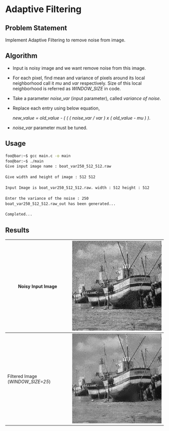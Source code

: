 # Adaptive Filtering

## Problem Statement
Implement Adaptive Filtering to remove noise from image.

## Algorithm
* Input is noisy image and we want remove noise from this image.
* For each pixel, find mean and variance of pixels around its local neighborhood call it *mu* and *var* respectively. Size of this local neighborhood is referred as *WINDOW_SIZE* in code.
* Take a parameter *noise_var* (input parameter), called *variance of noise*. 
* Replace each entry using below equation,

    *new_value = old_value - ( ( ( noise_var / var ) x ( old_value - mu ) )*.

* *noise_var* parameter must be tuned.


## Usage
```bash
foo@bar:~$ gcc main.c -o main
foo@bar:~$ ./main
Give input image name : boat_var250_512_512.raw

Give width and height of image : 512 512

Input Image is boat_var250_512_512.raw. width : 512 height : 512 

Enter the variance of the noise : 250
boat_var250_512_512.raw_out has been generated...

Completed...
```

## Results

|Noisy Input Image| ![](./boat_var250_512_512.jpg) |
|-|-|
|Filtered Image (*WINDOW_SIZE=25*)| ![](./boat_var250_512_512.raw_out.jpg) |